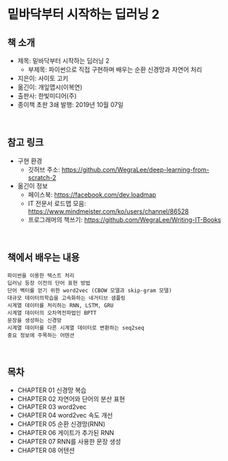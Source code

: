 # 밑바닥부터 시작하는 딥러닝 2

## 책 소개

 - 제목: 밑바닥부터 시작하는 딥러닝 2
    - 부제목: 파이썬으로 직접 구현하며 배우는 순환 신경망과 자연어 처리
 - 지은이: 사이토 고키
 - 옮긴이: 개잎맵시(이복연)
 - 출판사: 한빛미디어(주)
 - 종이책 초판 3쇄 발행: 2019년 10월 07일

<br/>

## 참고 링크

 - 구현 환경
    - 깃허브 주소: https://github.com/WegraLee/deep-learning-from-scratch-2
 - 옮긴이 정보
    - 페이스북: https://facebook.com/dev.loadmap
    - IT 전문서 로드맵 모음: https://www.mindmeister.com/ko/users/channel/86528
    - 프로그래머의 책쓰기: https://github.com/WegraLee/Writing-IT-Books

<br/>

## 책에서 배우는 내용

```
파이썬을 이용한 텍스트 처리
딥러닝 등장 이전의 단어 표현 방법
단어 벡터를 얻기 위한 word2vec (CBOW 모델과 skip-gram 모델)
대규모 데이터의학습을 고속화하는 네거티브 샘플링
시계열 데이터를 처리하는 RNN, LSTM, GRU
시계열 데이터의 오차역전파법인 BPTT
문장을 생성하는 신경망
시계열 데이터를 다른 시계열 데이터로 변환하는 seq2seq
중요 정보에 주목하는 어텐션
```

<br/>

## 목차

 - CHAPTER 01 신경망 복습
 - CHAPTER 02 자연어와 단어의 분산 표현
 - CHAPTER 03 word2vec
 - CHAPTER 04 word2vec 속도 개선
 - CHAPTER 05 순환 신경망(RNN)
 - CHAPTER 06 게이트가 추가된 RNN
 - CHAPTER 07 RNN를 사용한 문장 생성
 - CHAPTER 08 어텐션

